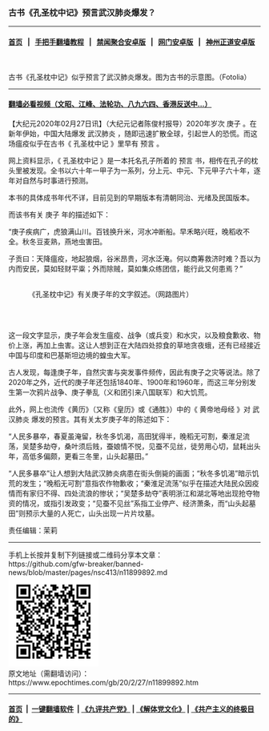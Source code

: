 ### 古书《孔圣枕中记》预言武汉肺炎爆发？
------------------------

#### [首页](https://github.com/gfw-breaker/banned-news/blob/master/README.md) &nbsp;&nbsp;|&nbsp;&nbsp; [手把手翻墙教程](https://github.com/gfw-breaker/guides/wiki) &nbsp;&nbsp;|&nbsp;&nbsp; [禁闻聚合安卓版](https://github.com/gfw-breaker/bn-android) &nbsp;&nbsp;|&nbsp;&nbsp; [网门安卓版](https://github.com/oGate2/oGate) &nbsp;&nbsp;|&nbsp;&nbsp; [神州正道安卓版](https://github.com/SzzdOgate/update) 



<div><img alt="" class="aligncenter wp-post-image" src="https://i.epochtimes.com/assets/uploads/2020/02/Fotolia_195858622_Subscription_L-600x400.jpg"/>
<div class="red16 caption">
 <p>
  古书《孔圣枕中记》似乎预言了武汉肺炎爆发。图为古书的示意图。（Fotolia）
 </p>
</div>
</div><hr/>

#### [翻墙必看视频（文昭、江峰、法轮功、八九六四、香港反送中...）](https://github.com/gfw-breaker/banned-news/blob/master/pages/link3.md)

<div><p>
 【大纪元2020年02月27日讯】（大纪元记者陈俊村报导）2020年岁次
 <ok href="https://www.epochtimes.com/gb/tag/%E5%BA%9A%E5%AD%90.html">
  庚子
 </ok>
 。在新年伊始，中国大陆爆发
 <ok href="https://www.epochtimes.com/gb/tag/%E6%AD%A6%E6%B1%89%E8%82%BA%E7%82%8E.html">
  武汉肺炎
 </ok>
 ，随即迅速扩散全球，引起世人的恐慌。而这场瘟疫似乎在古书《
 <ok href="https://www.epochtimes.com/gb/tag/%E5%AD%94%E5%9C%A3%E6%9E%95%E4%B8%AD%E8%AE%B0.html">
  孔圣枕中记
 </ok>
 》里早有
 <ok href="https://www.epochtimes.com/gb/tag/%E9%A2%84%E8%A8%80.html">
  预言
 </ok>
 。
</p>
<p>
 网上资料显示，《
 <ok href="https://www.epochtimes.com/gb/tag/%E5%AD%94%E5%9C%A3%E6%9E%95%E4%B8%AD%E8%AE%B0.html">
  孔圣枕中记
 </ok>
 》是一本托名孔子所着的
 <ok href="https://www.epochtimes.com/gb/tag/%E9%A2%84%E8%A8%80.html">
  预言
 </ok>
 书，相传在孔子的枕头里被发现。全书以六十年一甲子为一系列，分上元、中元、下元甲子六十年，逐年对自然与时事进行预测。
</p>
<p>
 本书的具体成书年代不详，目前见到的早期版本有清朝同治、光绪及民国版本。
</p>
<p>
 而该书有关
 <ok href="https://www.epochtimes.com/gb/tag/%E5%BA%9A%E5%AD%90.html">
  庚子
 </ok>
 年的描述如下：
</p>
<p>
 “庚子疾病广，虎狼满山川。百钱换升米，河水冲断船。早禾略兴旺，晚稻收不全。秋冬豆麦熟，燕地虫害田。
</p>
<p>
 子贡曰：天降瘟疫，地起狼烟，谷米昂贵，河水泛淹。何以商筹救济时难？吾以为内而安民，莫如轻财平粜；外而除贼，莫如集众练团信，能行此又何患焉？”
</p>
<figure class="wp-caption aligncenter" id="attachment_11899898" style="width: 600px">
 <ok href="http://i.epochtimes.com/assets/uploads/2020/02/prediction.jpg">
  <img alt="" class="wp-image-11899898 size-large" src="http://i.epochtimes.com/assets/uploads/2020/02/prediction-600x719.jpg"/>
 </ok>
 <br/><figcaption class="wp-caption-text">
  《孔圣枕中记》有关庚子年的文字叙述。（网路图片）
 </figcaption><br/>
</figure><br/>
<p>
 这一段文字显示，庚子年会发生瘟疫、战争（或兵变）和水灾，以及粮食歉收、物价上涨，再加上虫害。这让人想到正在大陆四处掠食的草地贪夜蛾，还有已经接近中国与印度和巴基斯坦边境的蝗虫大军。
</p>
<p>
 古人发现，每逢庚子年，自然灾害与突发事件频传，因此有庚子之灾等说法。除了2020年之外，近代的庚子年还包括1840年、1900年和1960年，而这三年分别发生第一次鸦片战争、庚子拳乱（义和团引来八国联军）和大饥荒。
</p>
<p>
 此外，网上也流传《黄历》（又称《皇历》或《通胜》）中的《
 <ok href="https://www.epochtimes.com/gb/tag/%E9%BB%84%E5%B8%9D%E5%9C%B0%E6%AF%8D%E7%BB%8F.html">
  黄帝地母经
 </ok>
 》对
 <ok href="https://www.epochtimes.com/gb/tag/%E6%AD%A6%E6%B1%89%E8%82%BA%E7%82%8E.html">
  武汉肺炎
 </ok>
 爆发的预言。其有关太岁庚子年的陈述如下：
</p>
<p>
 “人民多暴卒，春夏虽淹留，秋冬多饥渴，高田犹得半，晚稻无可割，秦淮足流荡，吴楚多劫夺，桑叶须后贱，蚕娘情不悦，见蚕不见丝，徒劳用心切，鼠耗出头年，高低多偏颇，更看三冬里，山头起墓田。”
</p>
<p>
 “人民多暴卒”让人想到大陆武汉肺炎病患在街头倒毙的画面；“秋冬多饥渴”暗示饥荒的发生；“晚稻无可割”意指农作物歉收；“秦淮足流荡”似乎在描述大陆民众因疫情而有家归不得、四处流浪的惨状；“吴楚多劫夺”表明浙江和湖北等地出现抢夺物资的情况，或指引发政变；“见蚕不见丝”系指工业停产、经济萧条，而“山头起墓田”则预示大量的人死亡，山头出现一片片坟墓。
</p>
<p>
 <center>
 </center>
 责任编辑：茉莉
</p>
</div>
<hr/>
手机上长按并复制下列链接或二维码分享本文章：<br/>
https://github.com/gfw-breaker/banned-news/blob/master/pages/nsc413/n11899892.md <br/>
<a href='https://github.com/gfw-breaker/banned-news/blob/master/pages/nsc413/n11899892.md'><img src='https://github.com/gfw-breaker/banned-news/blob/master/pages/nsc413/n11899892.md.png'/></a> <br/>
原文地址（需翻墙访问）：https://www.epochtimes.com/gb/20/2/27/n11899892.htm


------------------------
#### [首页](https://github.com/gfw-breaker/banned-news/blob/master/README.md) &nbsp;|&nbsp; [一键翻墙软件](https://github.com/gfw-breaker/nogfw/blob/master/README.md) &nbsp;| [《九评共产党》](https://github.com/gfw-breaker/9ping.md/blob/master/README.md#九评之一评共产党是什么) | [《解体党文化》](https://github.com/gfw-breaker/jtdwh.md/blob/master/README.md) | [《共产主义的终极目的》](https://github.com/gfw-breaker/gczydzjmd.md/blob/master/README.md)


<img src='http://gfw-breaker.win/banned-news/pages/nsc413/n11899892.md' width='0px' height='0px'/>
